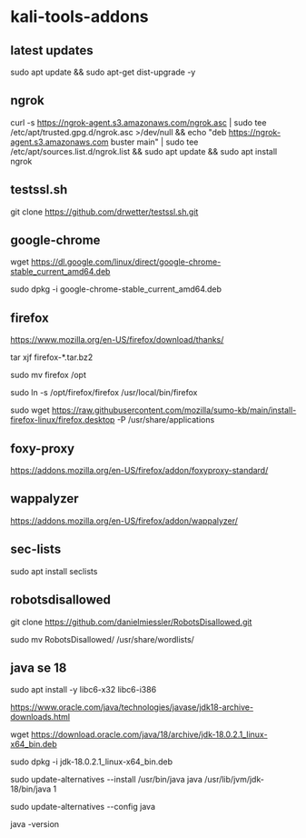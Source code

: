 # kali-tools-addons

## latest updates
sudo apt update && sudo apt-get dist-upgrade -y

## ngrok
curl -s https://ngrok-agent.s3.amazonaws.com/ngrok.asc | sudo tee /etc/apt/trusted.gpg.d/ngrok.asc >/dev/null && echo "deb https://ngrok-agent.s3.amazonaws.com buster main" | sudo tee /etc/apt/sources.list.d/ngrok.list && sudo apt update && sudo apt install ngrok

## testssl.sh
git clone https://github.com/drwetter/testssl.sh.git

## google-chrome
wget https://dl.google.com/linux/direct/google-chrome-stable_current_amd64.deb

sudo dpkg -i google-chrome-stable_current_amd64.deb

## firefox
https://www.mozilla.org/en-US/firefox/download/thanks/

tar xjf firefox-*.tar.bz2

sudo mv firefox /opt

sudo ln -s /opt/firefox/firefox /usr/local/bin/firefox

sudo wget https://raw.githubusercontent.com/mozilla/sumo-kb/main/install-firefox-linux/firefox.desktop -P /usr/share/applications

## foxy-proxy
https://addons.mozilla.org/en-US/firefox/addon/foxyproxy-standard/

## wappalyzer
https://addons.mozilla.org/en-US/firefox/addon/wappalyzer/

## sec-lists
sudo apt install seclists

## robotsdisallowed
git clone https://github.com/danielmiessler/RobotsDisallowed.git

sudo mv RobotsDisallowed/ /usr/share/wordlists/

## java se 18 
sudo apt install -y libc6-x32 libc6-i386

https://www.oracle.com/java/technologies/javase/jdk18-archive-downloads.html

wget https://download.oracle.com/java/18/archive/jdk-18.0.2.1_linux-x64_bin.deb

sudo dpkg -i jdk-18.0.2.1_linux-x64_bin.deb

sudo update-alternatives --install /usr/bin/java java /usr/lib/jvm/jdk-18/bin/java 1

sudo update-alternatives --config java

java -version
